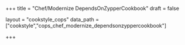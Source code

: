 +++
title = "Chef/Modernize DependsOnZypperCookbook"
draft = false

layout = "cookstyle_cops"
data_path = ["cookstyle","cops_chef_modernize_dependsonzyppercookbook"]

+++

<!-- The content of this page is automatically generated from the
cops_chef_modernize_dependsonzyppercookbook.yml file in github.com/chef/cookstyle/blob/master/docs-chef-io/data/cookstyle/. -->
